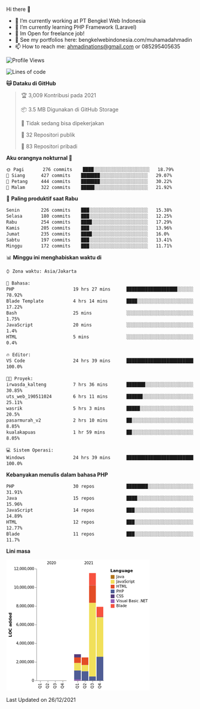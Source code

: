 Hi there 👋

- 🔭 I’m currently working at PT Bengkel Web Indonesia
- 🌱 I’m currently learning PHP Framework (Laravel)
- 📂 Im Open for freelance job!
- 🧷 See my portfolios here: bengkelwebindonesia.com/muhamadahmadin
- 📫 How to reach me: ahmadinations@gmail.com or 085295405635


<!--START_SECTION:waka-->
![Profile Views](http://img.shields.io/badge/Profil%20dilihat-3-blue)

![Lines of code](https://img.shields.io/badge/Sejak%20Hello%20World%20aku%20telah%20menulis-25%20Million%20baris%20kode-blue)

**🐱 Dataku di GitHub** 

> 🏆 3,009 Kontribusi pada 2021
 > 
> 📦 3.5 MB Digunakan di GitHub Storage 
 > 
> 🚫 Tidak sedang bisa dipekerjakan
 > 
> 📜 32 Repositori publik 
 > 
> 🔑 83 Repositori pribadi  
 > 
**Aku orangnya nokturnal 🦉** 

```text
🌞 Pagi       276 commits    ████░░░░░░░░░░░░░░░░░░░░░   18.79% 
🌆 Siang      427 commits    ███████░░░░░░░░░░░░░░░░░░   29.07% 
🌃 Petang     444 commits    ███████░░░░░░░░░░░░░░░░░░   30.22% 
🌙 Malam      322 commits    █████░░░░░░░░░░░░░░░░░░░░   21.92%

```
📅 **Paling produktif saat Rabu** 

```text
Senin        226 commits    ███░░░░░░░░░░░░░░░░░░░░░░   15.38% 
Selasa       180 commits    ███░░░░░░░░░░░░░░░░░░░░░░   12.25% 
Rabu         254 commits    ████░░░░░░░░░░░░░░░░░░░░░   17.29% 
Kamis        205 commits    ███░░░░░░░░░░░░░░░░░░░░░░   13.96% 
Jumat        235 commits    ████░░░░░░░░░░░░░░░░░░░░░   16.0% 
Sabtu        197 commits    ███░░░░░░░░░░░░░░░░░░░░░░   13.41% 
Minggu       172 commits    ███░░░░░░░░░░░░░░░░░░░░░░   11.71%

```


📊 **Minggu ini menghabiskan waktu di** 

```text
⌚︎ Zona waktu: Asia/Jakarta

💬 Bahasa: 
PHP                      19 hrs 27 mins      ███████████████████░░░░░░   78.92% 
Blade Template           4 hrs 14 mins       ████░░░░░░░░░░░░░░░░░░░░░   17.22% 
Bash                     25 mins             ░░░░░░░░░░░░░░░░░░░░░░░░░   1.75% 
JavaScript               20 mins             ░░░░░░░░░░░░░░░░░░░░░░░░░   1.4% 
HTML                     5 mins              ░░░░░░░░░░░░░░░░░░░░░░░░░   0.4%

🔥 Editor: 
VS Code                  24 hrs 39 mins      █████████████████████████   100.0%

🐱‍💻 Proyek: 
irwasda_kalteng          7 hrs 36 mins       ███████░░░░░░░░░░░░░░░░░░   30.85% 
uts_web_190511024        6 hrs 11 mins       ██████░░░░░░░░░░░░░░░░░░░   25.11% 
wasrik                   5 hrs 3 mins        █████░░░░░░░░░░░░░░░░░░░░   20.5% 
pasarmurah_v2            2 hrs 10 mins       ██░░░░░░░░░░░░░░░░░░░░░░░   8.85% 
kualakapuas              1 hr 59 mins        ██░░░░░░░░░░░░░░░░░░░░░░░   8.05%

💻 Sistem Operasi: 
Windows                  24 hrs 39 mins      █████████████████████████   100.0%

```

**Kebanyakan menulis dalam bahasa PHP** 

```text
PHP                      30 repos            ████████░░░░░░░░░░░░░░░░░   31.91% 
Java                     15 repos            ████░░░░░░░░░░░░░░░░░░░░░   15.96% 
JavaScript               14 repos            ███░░░░░░░░░░░░░░░░░░░░░░   14.89% 
HTML                     12 repos            ███░░░░░░░░░░░░░░░░░░░░░░   12.77% 
Blade                    11 repos            ███░░░░░░░░░░░░░░░░░░░░░░   11.7%

```


**Lini masa**

![Chart not found](https://raw.githubusercontent.com/MuhamadAhmadin/MuhamadAhmadin/master/charts/bar_graph.png) 


 Last Updated on 26/12/2021
<!--END_SECTION:waka-->
